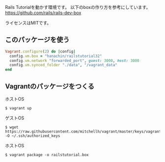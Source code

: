 Rails Tutorialを動かす環境です。
以下のboxの作り方を参考にしています。
https://github.com/rails/rails-dev-box

ライセンスはMITです。

## このパッケージを使う

```rb
Vagrant.configure(2) do |config|
  config.vm.box = "hanachin/railstutorial32"
  config.vm.network "forwarded_port", guest: 3000, host: 3000
  config.vm.synced_folder "./data", "/vagrant_data"
end
```

## Vagrantのパッケージをつくる

ホストOS

```console
$ vagrant up
```

ゲストOS

```
$ wget https://raw.githubusercontent.com/mitchellh/vagrant/master/keys/vagrant.pub -O ~/.ssh/authorized_keys
```

ホストOS

```
$ vagrant package -o railstutorial.box
```
